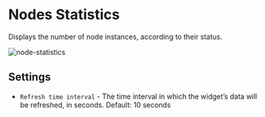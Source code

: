 # Nodes Statistics
Displays the number of node instances, according to their status. 

![node-statistics](https://docs.cloudify.co/latest/images/ui/widgets/node-statistics.png)


## Settings

* `Refresh time interval` - The time interval in which the widget’s data will be refreshed, in seconds. Default: 10 seconds
